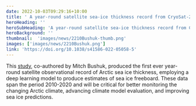 ```yaml
---
date: 2022-10-03T09:29:16+10:00
title: ' A year-round satellite sea-ice thickness record from CryoSat-2'
heroHeading: ''
heroSubHeading: 'A year-round satellite sea-ice thickness record from CryoSat-2'
heroBackground: ''
thumbnail:  'images/news/2210Bushuk-thumb.png'
images: ['images/news/2210Bushuk.png']
link: 'https://doi.org/10.1038/s41586-022-05058-5' 
---
```


This [study](https://doi.org/10.1038/s41586-022-05058-5), co-authored by Mitch Bushuk, produced the first ever year-round satellite observational record of Arctic sea ice thickness, employing a deep learning model to produce estimates of sea ice freeboard. These data span the period 2010-2020 and will be critical for better monitoring the changing Arctic climate, advancing climate model evaluation, and improving sea ice predictions.